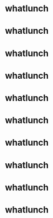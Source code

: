 # whatlunch
# whatlunch
# whatlunch
# whatlunch
# whatlunch
# whatlunch
# whatlunch
# whatlunch
# whatlunch
# whatlunch

